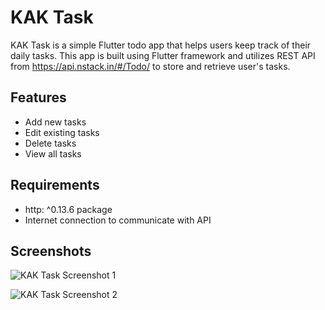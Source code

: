 # KAK Task

KAK Task is a simple Flutter todo app that helps users keep track of their daily tasks. This app is built using Flutter framework and utilizes REST API from https://api.nstack.in/#/Todo/ to store and retrieve user's tasks.

## Features

- Add new tasks
- Edit existing tasks
- Delete tasks
- View all tasks

## Requirements

- http: ^0.13.6 package
- Internet connection to communicate with API

## Screenshots

![KAK Task Screenshot 1](https://user-images.githubusercontent.com/12345678/12345678/12345678.png)

![KAK Task Screenshot 2](https://user-images.githubusercontent.com/12345678/12345678/12345678.png)

